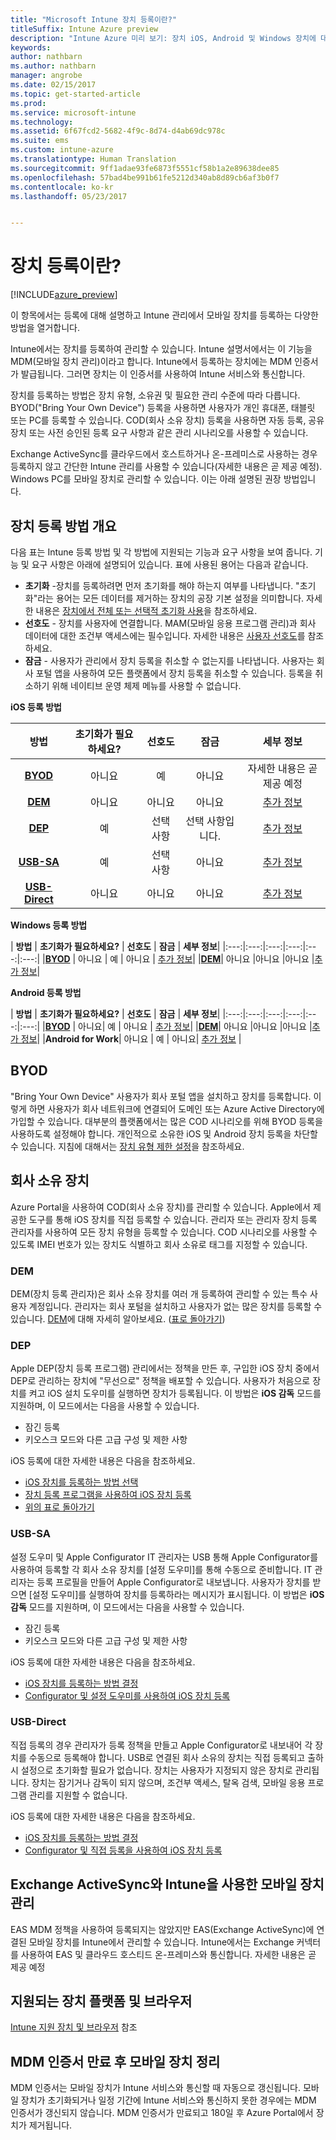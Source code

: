 ```yaml
---
title: "Microsoft Intune 장치 등록이란?"
titleSuffix: Intune Azure preview
description: "Intune Azure 미리 보기: 장치 iOS, Android 및 Windows 장치에 대한 등록을 알아봅니다."
keywords: 
author: nathbarn
ms.author: nathbarn
manager: angrobe
ms.date: 02/15/2017
ms.topic: get-started-article
ms.prod: 
ms.service: microsoft-intune
ms.technology: 
ms.assetid: 6f67fcd2-5682-4f9c-8d74-d4ab69dc978c
ms.suite: ems
ms.custom: intune-azure
ms.translationtype: Human Translation
ms.sourcegitcommit: 9ff1adae93fe6873f5551cf58b1a2e89638dee85
ms.openlocfilehash: 57bad4be991b61fe5212d340ab8d89cb6af3b0f7
ms.contentlocale: ko-kr
ms.lasthandoff: 05/23/2017


---
```


# <a name="what-is-device-enrollment"></a>장치 등록이란?
[!INCLUDE[azure_preview](./includes/azure_preview.md)]

이 항목에서는 등록에 대해 설명하고 Intune 관리에서 모바일 장치를 등록하는 다양한 방법을 열거합니다.

Intune에서는 장치를 등록하여 관리할 수 있습니다. Intune 설명서에서는 이 기능을 MDM(모바일 장치 관리)이라고 합니다. Intune에서 등록하는 장치에는 MDM 인증서가 발급됩니다. 그러면 장치는 이 인증서를 사용하여 Intune 서비스와 통신합니다.

장치를 등록하는 방법은 장치 유형, 소유권 및 필요한 관리 수준에 따라 다릅니다. BYOD("Bring Your Own Device") 등록을 사용하면 사용자가 개인 휴대폰, 태블릿 또는 PC를 등록할 수 있습니다. COD(회사 소유 장치) 등록을 사용하면 자동 등록, 공유 장치 또는 사전 승인된 등록 요구 사항과 같은 관리 시나리오를 사용할 수 있습니다.

Exchange ActiveSync를 클라우드에서 호스트하거나 온-프레미스로 사용하는 경우 등록하지 않고 간단한 Intune 관리를 사용할 수 있습니다(자세한 내용은 곧 제공 예정). Windows PC를 모바일 장치로 관리할 수 있습니다. 이는 아래 설명된 권장 방법입니다.


## <a name="overview-of-device-enrollment-methods"></a>장치 등록 방법 개요

다음 표는 Intune 등록 방법 및 각 방법에 지원되는 기능과 요구 사항을 보여 줍니다. 기능 및 요구 사항은 아래에 설명되어 있습니다. 표에 사용된 용어는 다음과 같습니다.

- **초기화** -장치를 등록하려면 먼저 초기화를 해야 하는지 여부를 나타냅니다. "초기화"라는 용어는 모든 데이터를 제거하는 장치의 공장 기본 설정을 의미합니다. 자세한 내용은 [장치에서 전체 또는 선택적 초기화 사용](devices-wipe.md)을 참조하세요.
- **선호도** - 장치를 사용자에 연결합니다. MAM(모바일 응용 프로그램 관리)과 회사 데이터에 대한 조건부 액세스에는 필수입니다. 자세한 내용은 [사용자 선호도](device-enrollment-program-enroll-ios.md)를 참조하세요.
- **잠금** - 사용자가 관리에서 장치 등록을 취소할 수 없는지를 나타냅니다. 사용자는 회사 포털 앱을 사용하여 모든 플랫폼에서 장치 등록을 취소할 수 있습니다. 등록을 취소하기 위해 네이티브 운영 체제 메뉴를 사용할 수 없습니다.


**iOS 등록 방법**

| **방법** |    **초기화가 필요하세요?** |    **선호도**    |    **잠금** | **세부 정보** |
|:---:|:---:|:---:|:---:|:---:|
|**[BYOD](#byod)** | 아니요|    예 |    아니요 | 자세한 내용은 곧 제공 예정|
|**[DEM](#dem)**|    아니요 |아니요 |아니요    | [추가 정보](device-enrollment-program-enroll-ios.md)|
|**[DEP](#dep)**|    예 |    선택 사항 |    선택 사항입니다.|[추가 정보](device-enrollment-program-enroll-ios.md)|
|**[USB-SA](#usb-sa)**|    예 |    선택 사항 |    아니요| [추가 정보](apple-configurator-setup-assistant-enroll-ios.md)|
|**[USB-Direct](#usb-direct)**|    아니요 |    아니요    | 아니요|[추가 정보](apple-configurator-direct-enroll-ios.md)|

**Windows 등록 방법**

| **방법** |    **초기화가 필요하세요?** |    **선호도**    |    **잠금** | **세부 정보**|
|:---:|:---:|:---:|:---:|:---:|:---:|
|**[BYOD](#byod)** | 아니요 |    예 |    아니요 | [추가 정보](windows-enroll.md)|
|**[DEM](#dem)**|    아니요 |아니요 |아니요    |[추가 정보](device-enrollment-manager-enroll.md)|

**Android 등록 방법**

| **방법** |    **초기화가 필요하세요?** |    **선호도**    |    **잠금** | **세부 정보**|
|:---:|:---:|:---:|:---:|:---:|:---:|
|**[BYOD](#byod)** | 아니요|    예 |    아니요 | [추가 정보](android-enroll.md)|
|**[DEM](#dem)**|    아니요 |아니요 |아니요    |[추가 정보](device-enrollment-program-enroll-ios.md)|
|**Android for Work**| 아니요 | 예 | 아니요| [추가 정보](android-enroll.md) |


## <a name="byod"></a>BYOD
"Bring Your Own Device" 사용자가 회사 포털 앱을 설치하고 장치를 등록합니다. 이렇게 하면 사용자가 회사 네트워크에 연결되어 도메인 또는 Azure Active Directory에 가입할 수 있습니다. 대부분의 플랫폼에서는 많은 COD 시나리오를 위해 BYOD 등록을 사용하도록 설정해야 합니다. 개인적으로 소유한 iOS 및 Android 장치 등록을 차단할 수 있습니다. 지침에 대해서는 [장치 유형 제한 설정](enrollment-restrictions-set.md#set-device-type-restrictions)을 참조하세요.

## <a name="corporate-owned-devices"></a>회사 소유 장치
Azure Portal을 사용하여 COD(회사 소유 장치)를 관리할 수 있습니다. Apple에서 제공한 도구를 통해 iOS 장치를 직접 등록할 수 있습니다. 관리자 또는 관리자 장치 등록 관리자를 사용하여 모든 장치 유형을 등록할 수 있습니다. COD 시나리오를 사용할 수 있도록 IMEI 번호가 있는 장치도 식별하고 회사 소유로 태그를 지정할 수 있습니다.

### <a name="dem"></a>DEM
DEM(장치 등록 관리자)은 회사 소유 장치를 여러 개 등록하여 관리할 수 있는 특수 사용자 계정입니다. 관리자는 회사 포털을 설치하고 사용자가 없는 많은 장치를 등록할 수 있습니다. [DEM](device-enrollment-manager-enroll.md)에 대해 자세히 알아보세요. ([표로 돌아가기](#overview-of-device-enrollment-methods))

### <a name="dep"></a>DEP
Apple DEP(장치 등록 프로그램) 관리에서는 정책을 만든 후, 구입한 iOS 장치 중에서 DEP로 관리하는 장치에 "무선으로" 정책을 배포할 수 있습니다. 사용자가 처음으로 장치를 켜고 iOS 설치 도우미를 실행하면 장치가 등록됩니다. 이 방법은 **iOS 감독** 모드를 지원하며, 이 모드에서는 다음을 사용할 수 있습니다.

  -    잠긴 등록
  -    키오스크 모드와 다른 고급 구성 및 제한 사항

iOS 등록에 대한 자세한 내용은 다음을 참조하세요.

- [iOS 장치를 등록하는 방법 선택](enrollment-method-choose-ios.md)
- [장치 등록 프로그램을 사용하여 iOS 장치 등록](device-enrollment-program-enroll-ios.md)
- [위의 표로 돌아가기](#overview-of-device-enrollment-methods)

### <a name="usb-sa"></a>USB-SA
설정 도우미 및 Apple Configurator IT 관리자는 USB 통해 Apple Configurator를 사용하여 등록할 각 회사 소유 장치를 [설정 도우미]를 통해 수동으로 준비합니다. IT 관리자는 등록 프로필을 만들어 Apple Configurator로 내보냅니다. 사용자가 장치를 받으면 [설정 도우미]를 실행하여 장치를 등록하라는 메시지가 표시됩니다. 이 방법은 **iOS 감독** 모드를 지원하며, 이 모드에서는 다음을 사용할 수 있습니다.
  -    잠긴 등록
  -    키오스크 모드와 다른 고급 구성 및 제한 사항

iOS 등록에 대한 자세한 내용은 다음을 참조하세요.

- [iOS 장치를 등록하는 방법 결정](enrollment-method-choose-ios.md)
- [Configurator 및 설정 도우미를 사용하여 iOS 장치 등록](apple-configurator-setup-assistant-enroll-ios.md)

### <a name="usb-direct"></a>USB-Direct
직접 등록의 경우 관리자가 등록 정책을 만들고 Apple Configurator로 내보내어 각 장치를 수동으로 등록해야 합니다. USB로 연결된 회사 소유의 장치는 직접 등록되고 출하 시 설정으로 초기화할 필요가 없습니다. 장치는 사용자가 지정되지 않은 장치로 관리됩니다. 장치는 잠기거나 감독이 되지 않으며, 조건부 액세스, 탈옥 검색, 모바일 응용 프로그램 관리를 지원할 수 없습니다.

iOS 등록에 대한 자세한 내용은 다음을 참조하세요.

- [iOS 장치를 등록하는 방법 결정](enrollment-method-choose-ios.md)
- [Configurator 및 직접 등록을 사용하여 iOS 장치 등록](apple-configurator-direct-enroll-ios.md)

## <a name="mobile-device-management-with-exchange-activesync-and-intune"></a>Exchange ActiveSync와 Intune을 사용한 모바일 장치 관리
EAS MDM 정책을 사용하여 등록되지는 않았지만 EAS(Exchange ActiveSync)에 연결된 모바일 장치를 Intune에서 관리할 수 있습니다. Intune에서는 Exchange 커넥터를 사용하여 EAS 및 클라우드 호스티드 온-프레미스와 통신합니다. 자세한 내용은 곧 제공 예정

## <a name="supported-device-platforms-and-browsers"></a>지원되는 장치 플랫폼 및 브라우저

[Intune 지원 장치 및 브라우저](https://docs.microsoft.com/intune-classic/get-started/supported-mobile-devices-and-computers) 참조

## <a name="mobile-device-cleanup-after-mdm-certificate-expiration"></a>MDM 인증서 만료 후 모바일 장치 정리

MDM 인증서는 모바일 장치가 Intune 서비스와 통신할 때 자동으로 갱신됩니다. 모바일 장치가 초기화되거나 일정 기간에 Intune 서비스와 통신하지 못한 경우에는 MDM 인증서가 갱신되지 않습니다. MDM 인증서가 만료되고 180일 후 Azure Portal에서 장치가 제거됩니다.

